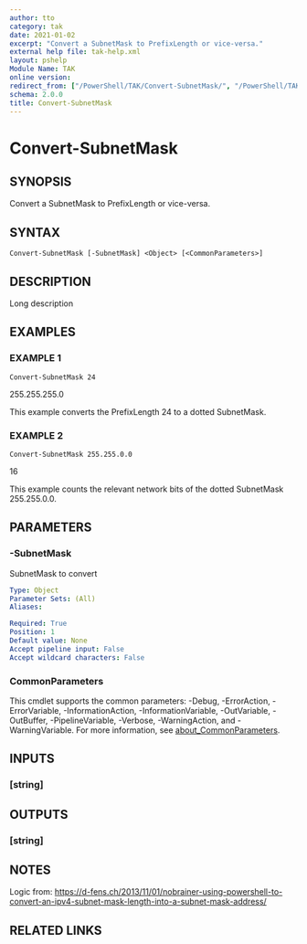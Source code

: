 ```yaml
---
author: tto
category: tak
date: 2021-01-02
excerpt: "Convert a SubnetMask to PrefixLength or vice-versa."
external help file: tak-help.xml
layout: pshelp
Module Name: TAK
online version:
redirect_from: ["/PowerShell/TAK/Convert-SubnetMask/", "/PowerShell/TAK/convert-subnetmask/", "/PowerShell/convert-subnetmask/"]
schema: 2.0.0
title: Convert-SubnetMask
---
```


# Convert-SubnetMask

## SYNOPSIS
Convert a SubnetMask to PrefixLength or vice-versa.

## SYNTAX

```
Convert-SubnetMask [-SubnetMask] <Object> [<CommonParameters>]
```

## DESCRIPTION
Long description

## EXAMPLES

### EXAMPLE 1
```
Convert-SubnetMask 24
```

255.255.255.0

This example converts the PrefixLength 24 to a dotted SubnetMask.

### EXAMPLE 2
```
Convert-SubnetMask 255.255.0.0
```

16

This example counts the relevant network bits of the dotted SubnetMask 255.255.0.0.

## PARAMETERS

### -SubnetMask
SubnetMask to convert

```yaml
Type: Object
Parameter Sets: (All)
Aliases:

Required: True
Position: 1
Default value: None
Accept pipeline input: False
Accept wildcard characters: False
```

### CommonParameters
This cmdlet supports the common parameters: -Debug, -ErrorAction, -ErrorVariable, -InformationAction, -InformationVariable, -OutVariable, -OutBuffer, -PipelineVariable, -Verbose, -WarningAction, and -WarningVariable. For more information, see [about_CommonParameters](http://go.microsoft.com/fwlink/?LinkID=113216).

## INPUTS

### [string]
## OUTPUTS

### [string]
## NOTES
Logic from: https://d-fens.ch/2013/11/01/nobrainer-using-powershell-to-convert-an-ipv4-subnet-mask-length-into-a-subnet-mask-address/

## RELATED LINKS
